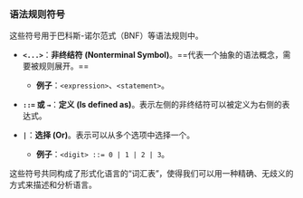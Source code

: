 ### 语法规则符号

这些符号用于巴科斯-诺尔范式（BNF）等语法规则中。

- **`<...>`**：**非终结符 (Nonterminal Symbol)**。==代表一个抽象的语法概念，需要被规则展开。==
    
    - **例子**：`<expression>`、`<statement>`。
        
- **`::=` 或 `→`**：**定义 (Is defined as)**。表示左侧的非终结符可以被定义为右侧的表达式。
    
- **`|`**：**选择 (Or)**。表示可以从多个选项中选择一个。
    
    - **例子**：`<digit> ::= 0 | 1 | 2 | 3`。
        

这些符号共同构成了形式化语言的“词汇表”，使得我们可以用一种精确、无歧义的方式来描述和分析语言。